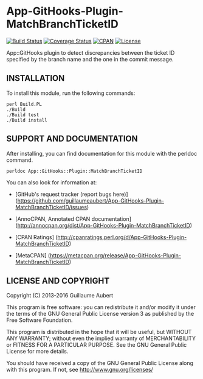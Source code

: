 App-GitHooks-Plugin-MatchBranchTicketID
=======================================

[![Build Status](https://travis-ci.org/guillaumeaubert/App-GitHooks-Plugin-MatchBranchTicketID.svg?branch=master)](https://travis-ci.org/guillaumeaubert/App-GitHooks-Plugin-MatchBranchTicketID)
[![Coverage Status](https://coveralls.io/repos/guillaumeaubert/App-GitHooks-Plugin-MatchBranchTicketID/badge.svg?branch=master)](https://coveralls.io/r/guillaumeaubert/App-GitHooks-Plugin-MatchBranchTicketID?branch=master)
[![CPAN](https://img.shields.io/cpan/v/App-GitHooks-Plugin-MatchBranchTicketID.svg)](https://metacpan.org/release/App-GitHooks-Plugin-MatchBranchTicketID)
[![License](https://img.shields.io/badge/license-GPLv3-blue.svg)](https://opensource.org/licenses/GPL-3.0)

App::GitHooks plugin to detect discrepancies between the ticket ID specified by
the branch name and the one in the commit message.


INSTALLATION
------------

To install this module, run the following commands:

	perl Build.PL
	./Build
	./Build test
	./Build install


SUPPORT AND DOCUMENTATION
-------------------------

After installing, you can find documentation for this module with the
perldoc command.

	perldoc App::GitHooks::Plugin::MatchBranchTicketID


You can also look for information at:

 * [GitHub's request tracker (report bugs here)]
   (https://github.com/guillaumeaubert/App-GitHooks-Plugin-MatchBranchTicketID/issues)

 * [AnnoCPAN, Annotated CPAN documentation]
   (http://annocpan.org/dist/App-GitHooks-Plugin-MatchBranchTicketID)

 * [CPAN Ratings]
   (http://cpanratings.perl.org/d/App-GitHooks-Plugin-MatchBranchTicketID)

 * [MetaCPAN]
   (https://metacpan.org/release/App-GitHooks-Plugin-MatchBranchTicketID)


LICENSE AND COPYRIGHT
---------------------

Copyright (C) 2013-2016 Guillaume Aubert

This program is free software: you can redistribute it and/or modify it under
the terms of the GNU General Public License version 3 as published by the Free
Software Foundation.

This program is distributed in the hope that it will be useful, but WITHOUT ANY
WARRANTY; without even the implied warranty of MERCHANTABILITY or FITNESS FOR A
PARTICULAR PURPOSE. See the GNU General Public License for more details.

You should have received a copy of the GNU General Public License along with
this program. If not, see http://www.gnu.org/licenses/

